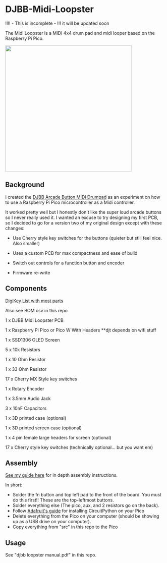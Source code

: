 # DJBB-Midi-Loopster

!!!! - This is incomplete - !!!
it will be updated soon




The Midi Loopster is a MIDI 4x4 drum pad and midi looper based on the Raspberry Pi Pico.

<img src="https://github.com/derrickthomin/DJBB-Midi-Loopster/assets/47721204/e1e61eba-2a83-49b6-9eee-5c55ebf01d13.jpg" width="400">

## Background
I created the [DJBB Arcade Button MIDI Drumpad](https://github.com/derrickthomin/djbb-midi-box) as an experiment on how to use a Raspberry Pi Pico microcontroller as a Midi controller.

It worked pretty well but I honestly don't like the super loud arcade buttons so I never really used it. I wanted an excuse to try designing my first PCB, so I decided to go for a version two of my original design except with these changes:

- Use Cherry style key switches for the buttons (quieter but still feel nice. Also smaller)

- Uses a custom PCB for max compactness and ease of build

- Switch out controls for a function button and encoder

- Firmware re-write

  
## Components
[DigiKey List with most parts](https://www.digikey.com/en/mylists/list/QX3GPIZNYA)

Also see BOM csv in this repo



1 x DJBB Midi Loopster PCB

1 x Raspberry Pi Pico or Pico W With Headers **djt depends on wifi stuff

1 x SSD1306 OLED Screen

5 x 10k Resistors

1 x 10 Ohm Resistor

1 x 33 Ohm Resistor

17 x Cherry MX Style key switches

1 x Rotary Encoder 

1 x 3.5mm Audio Jack

3 x 10nF Capacitors

1 x 3D printed case (optional)

1 x 3D printed screen case (optional)

1 x 4 pin female large headers for screen (optional)

17 x Cherry style key switches (technically optional... but you want em)

## Assembly
[See my guide here](https://www.djbajablast.com/post/djbb-midi-loopster) for in depth assembly instructions.

In short:
- Solder the fn button and top left pad to the front of the board. You must do this first!! These are the top-leftmost buttons.
- Solder everything else (The pico, aux, and 2 resistors go on the back).
- Follow [Adafruit's guide](https://learn.adafruit.com/getting-started-with-raspberry-pi-pico-circuitpython?gclid=CjwKCAjw6p-oBhAYEiwAgg2PghND96Zkn-Pus4noFSVOym_cpsFfdWGF-w9weuVSVz8qTd52cKaOGBoCJ0QQAvD_BwE) for installing CircuitPython on your Pico
- Delete everything from the Pico on your computer (should be showing up as a USB drive on your computer).
- Copy everything from "src" in this repo to the Pico

## Usage
See "djbb loopster manual.pdf" in this repo.
